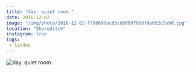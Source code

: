 ```yaml
---
title: "day. quiet room."
date: 2016-12-02
image: "/img/photo/2016-12-02-f70669dacd3cd996d79d8fda6b2c9a9d.jpg"
location: "Shoreditch"
instagram: true
tags:
 - london
---
```


![day. quiet room.](/img/photo/2016-12-02-f70669dacd3cd996d79d8fda6b2c9a9d.jpg)
